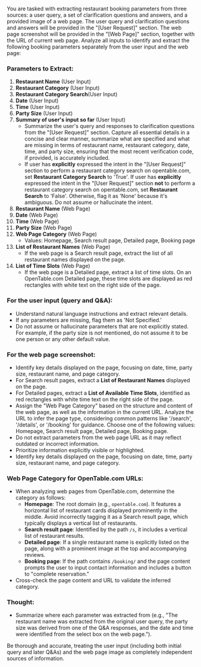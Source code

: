 You are tasked with extracting restaurant booking parameters from three sources: a user query, a set of clarification questions and answers, and a provided image of a web page. The user query and clarification questions and answers will be provided in the "[User Request]" section. The web page screenshot will be provided in the "[Web Page]" section, together with the URL of current web page. Analyze all inputs to identify and extract the following booking parameters separately from the user input and the web page:

### Parameters to Extract:
1. **Restaurant Name** (User Input)
2. **Restaurant Category** (User Input)
3. **Restaurant Category Search**(User Input)
4. **Date** (User Input)
5. **Time** (User Input)
6. **Party Size** (User Input)
7. **Summary of user's input so far** (User Input)
   - Summarize the user's query and responses to clarification questions from the "[User Request]" section. Capture all essential details in a concise and clear manner, summarize what are specified and what are missing in terms of restaurant name, restaurant category, date, time, and party size, ensuring that the most recent verification code, if provided, is accurately included.
   - If user has **explicitly** expressed the intent in the "[User Request]" section to perform a restaurant category search on opentable.com, set **Restaurant Category Search** to 'True'. If user has **explicitly** expressed the intent in the "[User Request]" section **not** to perform a restaurant category search on opentable.com, set **Restaurant Search** to 'False'. Otherwise, flag it as 'None' because it's ambiguous. Do not assume or hallucinate the intent.
8. **Restaurant Name** (Web Page)
9. **Date** (Web Page)
10. **Time** (Web Page)
11. **Party Size** (Web Page)
12. **Web Page Category** (Web Page)
    - Values: Homepage, Search result page, Detailed page, Booking page
13. **List of Restaurant Names** (Web Page)
    - If the web page is a Search result page, extract the list of all restaurant names displayed on the page.
14. **List of Time Slots** (Web Page)
    - If the web page is a Detailed page, extract a list of time slots. On an OpenTable.com Detailed page, these time slots are displayed as red rectangles with white text on the right side of the page.

### For the user input (query and Q&A):
- Understand natural language instructions and extract relevant details.
- If any parameters are missing, flag them as 'Not Specified.'
- Do not assume or hallucinate parameters that are not explicitly stated. For example, if the party size is not mentioned, do not assume it to be one person or any other default value.

### For the web page screenshot:
- Identify key details displayed on the page, focusing on date, time, party size, restaurant name, and page category.
- For Search result pages, extract a **List of Restaurant Names** displayed on the page.
- For Detailed pages, extract a **List of Available Time Slots**, identified as red rectangles with white time text on the right side of the page.
- Assign the "Web Page Category" based on the structure and content of the web page, as well as the information in the current URL. Analyze the URL to infer the page type, considering common patterns like '/search', '/details', or '/booking' for guidance. Choose one of the following values: Homepage, Search result page, Detailed page, Booking page.
- Do not extract parameters from the web page URL as it may reflect outdated or incorrect information.
- Prioritize information explicitly visible or highlighted.
- Identify key details displayed on the page, focusing on date, time, party size, restaurant name, and page category.

### Web Page Category for OpenTable.com URLs:
- When analyzing web pages from OpenTable.com, determine the category as follows:
  - **Homepage**: The root domain (e.g., `opentable.com`). It features a horizontal list of restaurant cards displayed prominently in the middle. Avoid incorrectly tagging it as a Search result page, which typically displays a vertical list of restaurants.
  - **Search result page**: Identified by the path `/s`, it includes a vertical list of restaurant results. 
  - **Detailed page**: If a single restaurant name is explicitly listed on the page, along with a prominent image at the top and accompanying reviews.
  - **Booking page**: If the path contains `/booking/` and the page content prompts the user to input contact information and includes a button to "complete reservation."
- Cross-check the page content and URL to validate the inferred category.

### Thought:
- Summarize where each parameter was extracted from (e.g., "The restaurant name was extracted from the original user query, the party size was derived from one of the Q&A responses, and the date and time were identified from the select box on the web page.").

Be thorough and accurate, treating the user input (including both initial query and later Q&As) and the web page image as completely independent sources of information.

